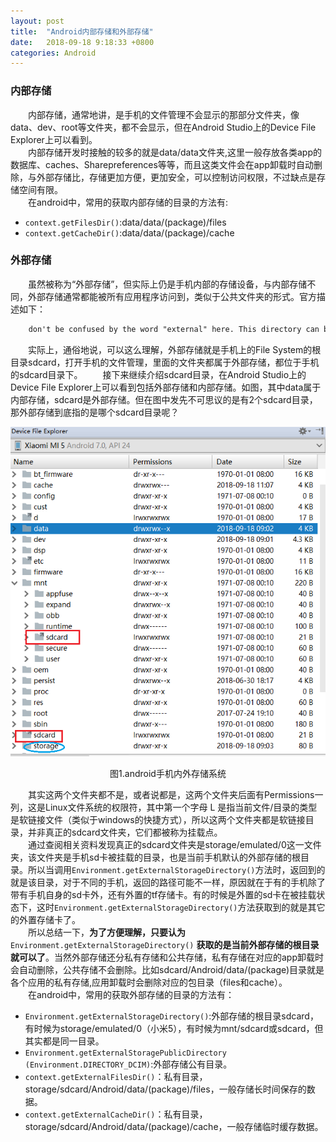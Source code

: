 ```yaml
---
layout: post
title:  "Android内部存储和外部存储"
date:   2018-09-18 9:18:33 +0800
categories: Android
---
```


### 内部存储

&emsp;&emsp;内部存储，通常地讲，是手机的文件管理不会显示的那部分文件夹，像data、dev、root等文件夹，都不会显示，但在Android Studio上的Device File Explorer上可以看到。  
&emsp;&emsp;内部存储开发时接触的较多的就是data/data文件夹,这里一般存放各类app的数据库、caches、Sharepreferences等等，而且这类文件会在app卸载时自动删除，与外部存储比，存储更加方便，更加安全，可以控制访问权限，不过缺点是存储空间有限。  
&emsp;&emsp;在android中，常用的获取内部存储的目录的方法有:

- `context.getFilesDir()`:data/data/(package)/files
- `context.getCacheDir()`:data/data/(package)/cache

### 外部存储

&emsp;&emsp;虽然被称为“外部存储”，但实际上仍是手机内部的存储设备，与内部存储不同，外部存储通常都能被所有应用程序访问到，类似于公共文件夹的形式。官方描述如下：  

```latex
	don't be confused by the word "external" here. This directory can better be thought as media/shared storage. It is a filesystem that can hold a relatively large amount of data and that is shared across all applications (does not enforce permissions). Traditionally this is an SD card, but it may also be implemented as built-in storage in a device that is distinct from the protected internal storage and can be mounted as a filesystem on a computer.
```
&emsp;&emsp;实际上，通俗地说，可以这么理解，外部存储就是手机上的File System的根目录sdcard，打开手机的文件管理，里面的文件夹都属于外部存储，都位于手机的sdcard目录下。
&emsp;&emsp;接下来继续介绍sdcard目录，在Android Studio上的Device File Explorer上可以看到包括外部存储和内部存储。如图，其中data属于内部存储，sdcard是外部存储。但在图中发先不可思议的是有2个sdcard目录，那外部存储到底指的是哪个sdcard目录呢？  

![android手机内外存储系统](../img/reference/android文件内部存储和外部存储_1.PNG)  

<center>图1.android手机内外存储系统</center>   

&emsp;&emsp;其实这两个文件夹都不是，或者说都是，这两个文件夹后面有Permissions一列，这是Linux文件系统的权限符，其中第一个字母 L 是指当前文件/目录的类型是软链接文件（类似于windows的快捷方式），所以这两个文件夹都是软链接目录，并非真正的sdcard文件夹，它们都被称为挂载点。  
&emsp;&emsp;通过查阅相关资料发现真正的sdcard文件夹是storage/emulated/0这一文件夹，该文件夹是手机sd卡被挂载的目录，也是当前手机默认的外部存储的根目录。所以当调用`Environment.getExternalStorageDirectory()`方法时，返回到的就是该目录，对于不同的手机，返回的路径可能不一样，原因就在于有的手机除了带有手机自身的sd卡外，还有外置的tf存储卡。有的时候是外置的sd卡在被挂载状态下，这时`Environment.getExternalStorageDirectory()`方法获取到的就是其它的外置存储卡了。  
&emsp;&emsp;所以总结一下，**为了方便理解，只要认为** `Environment.getExternalStorageDirectory()` **获取的是当前外部存储的根目录就可以了**。当然外部存储还分私有存储和公共存储，私有存储在对应的app卸载时会自动删除，公共存储不会删除。比如sdcard/Android/data/(package)目录就是各个应用的私有存储,应用卸载时会删除对应的包目录（files和cache）。  
&emsp;&emsp;在android中，常用的获取外部存储的目录的方法有：

- `Environment.getExternalStorageDirectory()`:外部存储的根目录sdcard，有时候为storage/emulated/0（小米5），有时候为mnt/sdcard或sdcard，但其实都是同一目录。
- `Environment.getExternalStoragePublicDirectory (Environment.DIRECTORY_DCIM)`:外部存储公有目录。
- `context.getExternalFilesDir()`：私有目录，storage/sdcard/Android/data/(package)/files，一般存储长时间保存的数据。
- `context.getExternalCacheDir()`：私有目录，storage/sdcard/Android/data/(package)/cache，一般存储临时缓存数据。